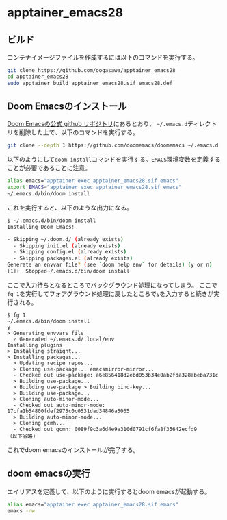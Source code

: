 # apptainer_emacs28


## ビルド

コンテナイメージファイルを作成するには以下のコマンドを実行する。

``` sh
git clone https://github.com/oogasawa/apptainer_emacs28
cd apptainer_emacs28
sudo apptainer build apptainer_emacs28.sif emacs28.def
```


## Doom Emacsのインストール

[Doom Emacsの公式 github リポジトリ](https://github.com/doomemacs/doomemacs#install)にあるとおり、
`~/.emacs.d`ディレクトリを削除した上で、以下のコマンドを実行する。

``` sh
git clone --depth 1 https://github.com/doomemacs/doomemacs ~/.emacs.d
```

以下のようにして`doom install`コマンドを実行する。`EMACS`環境変数を定義することが必要であることに注意。

``` sh
alias emacs="apptainer exec apptainer_emacs28.sif emacs"
export EMACS="apptainer exec apptainer_emacs28.sif emacs"
~/.emacs.d/bin/doom install
```

これを実行すると、以下のような出力になる。

``` sh
$ ~/.emacs.d/bin/doom install
Installing Doom Emacs!

- Skipping ~/.doom.d/ (already exists)
  - Skipping init.el (already exists)
  - Skipping config.el (already exists)
  - Skipping packages.el (already exists)
Generate an envvar file? (see `doom help env` for details) (y or n)
[1]+  Stopped~/.emacs.d/bin/doom install 
```

ここで入力待ちとなるところでバックグラウンド処理になってしまう。
ここで`fg 1`を実行してフォアグラウンド処理に戻したところで`y`を入力すると続きが実行される。


```
$ fg 1
~/.emacs.d/bin/doom install
y
> Generating envvars file
  ✓ Generated ~/.emacs.d/.local/env
Installing plugins
> Installing straight...
> Installing packages...
  > Updating recipe repos...
  > Cloning use-package... emacsmirror-mirror...
  - Checked out use-package: a6e856418d2ebd053b34e0ab2fda328abeba731c
  > Building use-package...
  > Building use-package > Building bind-key...
  > Building use-package...
  > Cloning auto-minor-mode...
  - Checked out auto-minor-mode: 17cfa1b54800fdef2975c0c0531dad34846a5065
  > Building auto-minor-mode...
  > Cloning gcmh...
  - Checked out gcmh: 0089f9c3a6d4e9a310d0791cf6fa8f35642ecfd9
（以下省略)
```

これでdoom emacsのインストールが完了する。

## doom emacsの実行

エイリアスを定義して、以下のように実行するとdoom emacsが起動する。

``` sh
alias emacs="apptainer exec apptainer_emacs28.sif emacs"
emacs -nw
```
